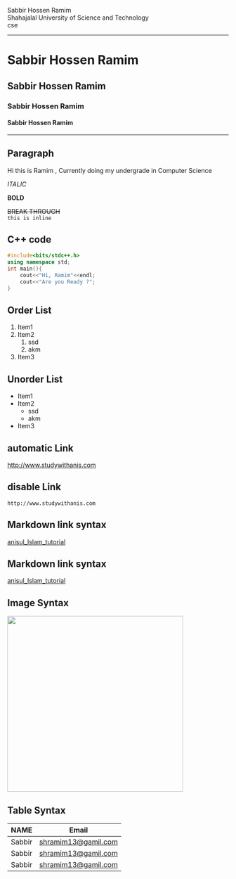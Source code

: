 <!--markdown tutorial-->
Sabbir Hossen Ramim </br>
Shahajalal University of Science and Technology  
cse  

---
# Sabbir Hossen Ramim  

## Sabbir Hossen Ramim    

### Sabbir Hossen Ramim  


#### Sabbir Hossen Ramim  
---  



## Paragraph  

<p>
Hi this is Ramim , Currently doing my undergrade in Computer Science 
</p>

_ITALIC_  

__BOLD__  

~~BREAK THROUGH~~  
`this is inline`  

## C++ code
``` c++
#include<bits/stdc++.h>
using namespace std;
int main(){
    cout<<"Hi, Ramim"<<endl;
    cout<<"Are you Ready ?";  
}
```  

## Order List
1. Item1
2. Item2
    1. ssd
    2. akm  
3. Item3   

## Unorder List  

- Item1
- Item2
    - ssd
    - akm  
- Item3   

## automatic Link  
http://www.studywithanis.com

## disable Link  
`http://www.studywithanis.com`

## Markdown link syntax  

[anisul_Islam_tutorial](
http://www.studywithanis.com
)  

## Markdown link syntax  

[anisul_Islam_tutorial][websitelink]  

<!-- all link is here -->
[websitelink]:
http://www.studywithanis.com


## Image Syntax  

<img src=" C\\Users\\shram\\Desktop\\stat.jpg" width ="400" />  

## Table Syntax  
| NAME | Email|
|---|---|
|Sabbir|shramim13@gamil.com|
|Sabbir|shramim13@gamil.com|
|Sabbir|shramim13@gamil.com|  



